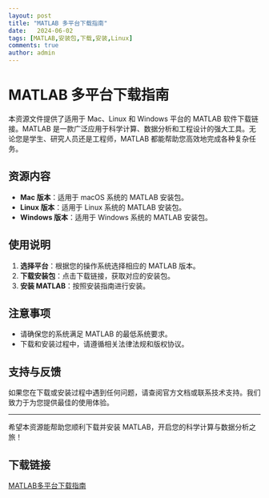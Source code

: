 ```yaml
---
layout: post
title: "MATLAB 多平台下载指南"
date:   2024-06-02
tags: [MATLAB,安装包,下载,安装,Linux]
comments: true
author: admin
---
```

# MATLAB 多平台下载指南

本资源文件提供了适用于 Mac、Linux 和 Windows 平台的 MATLAB 软件下载链接。MATLAB 是一款广泛应用于科学计算、数据分析和工程设计的强大工具。无论您是学生、研究人员还是工程师，MATLAB 都能帮助您高效地完成各种复杂任务。

## 资源内容

- **Mac 版本**：适用于 macOS 系统的 MATLAB 安装包。
- **Linux 版本**：适用于 Linux 系统的 MATLAB 安装包。
- **Windows 版本**：适用于 Windows 系统的 MATLAB 安装包。

## 使用说明

1. **选择平台**：根据您的操作系统选择相应的 MATLAB 版本。
2. **下载安装包**：点击下载链接，获取对应的安装包。
3. **安装 MATLAB**：按照安装指南进行安装。

## 注意事项

- 请确保您的系统满足 MATLAB 的最低系统要求。
- 下载和安装过程中，请遵循相关法律法规和版权协议。

## 支持与反馈

如果您在下载或安装过程中遇到任何问题，请查阅官方文档或联系技术支持。我们致力于为您提供最佳的使用体验。

---

希望本资源能帮助您顺利下载并安装 MATLAB，开启您的科学计算与数据分析之旅！

## 下载链接

[MATLAB多平台下载指南](https://pan.quark.cn/s/ba685f056256)